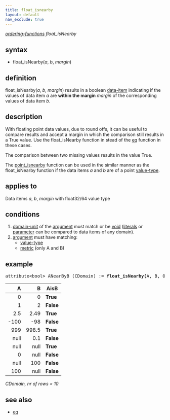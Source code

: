 ```yaml
---
title: float_isnearby
layout: default
nav_exclude: true
---
```

*[ordering-functions](ordering-functions) float_isNearby*

## syntax

- float_isNearby(*a*, *b*, *margin*)

## definition

float_isNearby(*a*, *b*, *margin*) results in a boolean [data-item](data-item) indicating if the values of data item *a* are **within the margin** *margin* of the corresponding values of data item *b*.

## description

With floating point data values, due to round offs, it can be useful to compare results and accept a margin in which the comparison still results in a True value. Use the float_isNearby function in stead of the [eq](eq) function in these cases.

The comparison between two missing values results in the value True.

The [point_isnearby](point_isnearby) function can be used in the similar manner as the float_isNearby function if the data items *a* and *b* are of a point [value-type](value-type).

## applies to

Data items *a*, *b*, *margin* with float32/64 value type

## conditions

1. [domain-unit](domain-unit) of the [argument](argument) must match or be [void](void) ([literals](https://en.wikipedia.org/wiki/Literal_(computer_programming)%7Cliterals) or [parameter](parameter) can be compared to data items of any domain).
2. [argument](argument) must have matching:
   - [value-type](value-type)
   - [metric](metric) (only A and B)

## example

<pre>
attribute&lt;bool&gt; ANearByB (CDomain) := <B>float_isNearby(</B>A, B, 0.99f<B>)</B>;
</pre>

| A    | B     | **AisB**  |
|-----:|------:|-----------|
| 0    | 0     | **True**  |
| 1    | 2     | **False** |
| 2.5  | 2.49  | **True**  |
| -100 | -98   | **False** |
| 999  | 998.5 | **True**  |
| null | 0.1   | **False** |
| null | null  | **True**  |
| 0    | null  | **False** |
| null | 100   | **False** |
| 100  | null  | **False** |

*CDomain, nr of rows = 10*

## see also

- [eq](eq)